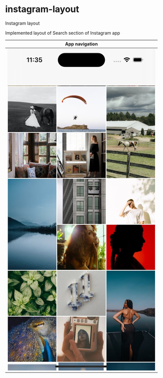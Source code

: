# instagram-layout
Instagram layout 

Implemented layout of Search section of Instagram app

| App navigation        |
|-----------------------|
| ![](insta-layout.jpg) |
